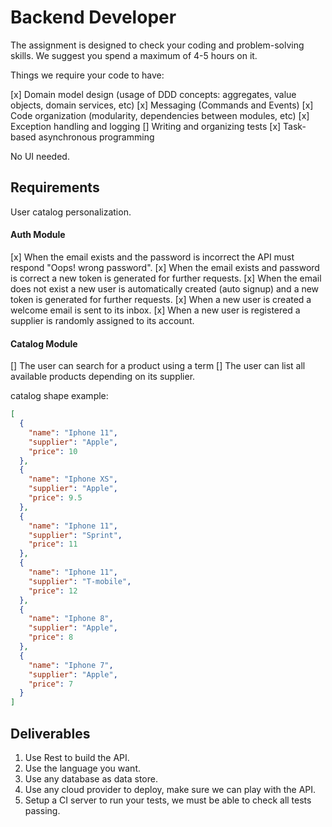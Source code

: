 # Backend Developer

The assignment is designed to check your coding and problem-solving skills. We suggest you spend a maximum of 4-5 hours on it.

Things we require your code to have:

[x] Domain model design (usage of DDD concepts: aggregates, value objects, domain services, etc)
[x] Messaging (Commands and Events)
[x] Code organization (modularity, dependencies between modules, etc)
[x] Exception handling and logging
[] Writing and organizing tests
[x] Task-based asynchronous programming

No UI needed.

## Requirements

User catalog personalization.

#### Auth Module

[x] When the email exists and the password is incorrect the API must respond "Oops! wrong password".
[x] When the email exists and password is correct a new token is generated for further requests.
[x] When the email does not exist a new user is automatically created (auto signup) and a new token is generated for further requests.
[x] When a new user is created a welcome email is sent to its inbox.
[x] When a new user is registered a supplier is randomly assigned to its account.

#### Catalog Module

[] The user can search for a product using a term
[] The user can list all available products depending on its supplier.

catalog shape example:
```json
[
  {
    "name": "Iphone 11",
    "supplier": "Apple",
    "price": 10
  },
  {
    "name": "Iphone XS",
    "supplier": "Apple",
    "price": 9.5
  },
  {
    "name": "Iphone 11",
    "supplier": "Sprint",
    "price": 11
  },
  {
    "name": "Iphone 11",
    "supplier": "T-mobile",
    "price": 12
  },
  {
    "name": "Iphone 8",
    "supplier": "Apple",
    "price": 8
  },
  {
    "name": "Iphone 7",
    "supplier": "Apple",
    "price": 7
  }
]

```


## Deliverables

1. Use Rest to build the API.
1. Use the language you want.
1. Use any database as data store.
1. Use any cloud provider to deploy, make sure we can play with the API.
1. Setup a CI server to run your tests, we must be able to check all tests passing.